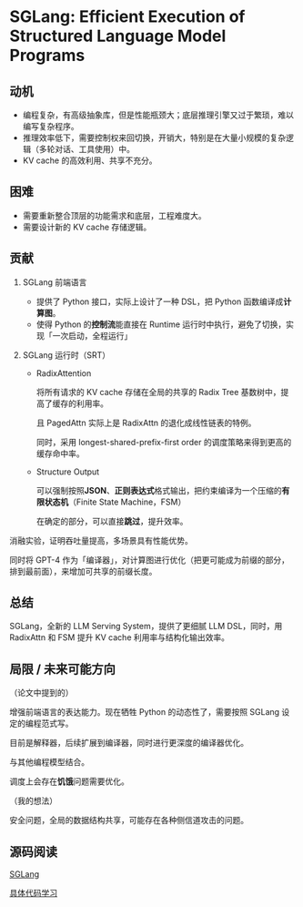 # SGLang: Efficient Execution of Structured Language Model Programs

## 动机

-   编程复杂，有高级抽象库，但是性能瓶颈大；底层推理引擎又过于繁琐，难以编写复杂程序。
-   推理效率低下，需要控制权来回切换，开销大，特别是在大量小规模的复杂逻辑（多轮对话、工具使用）中。
-   KV cache 的高效利用、共享不充分。

## 困难

-   需要重新整合顶层的功能需求和底层，工程难度大。
-   需要设计新的 KV cache 存储逻辑。

## 贡献

1. SGLang 前端语言

   -   提供了 Python 接口，实际上设计了一种 DSL，把 Python 函数编译成**计算图**。
   -   使得 Python 的**控制流**能直接在 Runtime 运行时中执行，避免了切换，实现「一次启动，全程运行」

2. SGLang 运行时（SRT）

   - RadixAttention

     将所有请求的 KV cache 存储在全局的共享的 Radix Tree 基数树中，提高了缓存的利用率。

     且 PagedAttn 实际上是 RadixAttn 的退化成线性链表的特例。

     同时，采用 longest-shared-prefix-first order 的调度策略来得到更高的缓存命中率。

   - Structure Output

     可以强制按照**JSON**、**正则表达式**格式输出，把约束编译为一个压缩的**有限状态机**（Finite State Machine，FSM）

     在确定的部分，可以直接**跳过**，提升效率。

消融实验，证明吞吐量提高，多场景具有性能优势。

同时将 GPT-4 作为「编译器」，对计算图进行优化（把更可能成为前缀的部分，排到最前面），来增加可共享的前缀长度。

## 总结

SGLang，全新的 LLM Serving System，提供了更细腻 LLM DSL，同时，用 RadixAttn 和 FSM 提升 KV cache 利用率与结构化输出效率。

## 局限 / 未来可能方向

（论文中提到的）

增强前端语言的表达能力。现在牺牲 Python 的动态性了，需要按照 SGLang 设定的编程范式写。

目前是解释器，后续扩展到编译器，同时进行更深度的编译器优化。

与其他编程模型结合。

调度上会存在**饥饿**问题需要优化。

（我的想法）

安全问题，全局的数据结构共享，可能存在各种侧信道攻击的问题。

## 源码阅读

[SGLang](https://github.com/sgl-project/sglang)

[具体代码学习](SGLang.md)